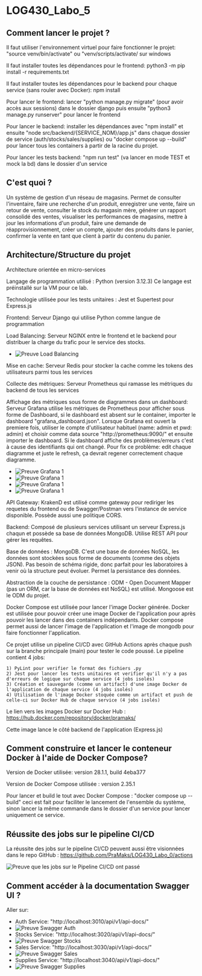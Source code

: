 # LOG430_Labo_5

## Comment lancer le projet ?
Il faut utiliser l'environnement virtuel pour faire fonctionner le projet: "source venv/bin/activate" ou "venv/scripts/activate/ sur windows

Il faut installer toutes les dépendances pour le frontend: python3 -m pip install -r requirements.txt

Il faut installer toutes les dépendances pour le backend pour chaque service (sans rouler avec Docker): npm install

Pour lancer le frontend: lancer "python manage.py migrate" (pour avoir accès aux sessions) dans le dossier django puis ensuite "python3 manage.py runserver" pour lancer le frontend

Pour lancer le backend: installer les dépendances avec "npm install" et ensuite "node src/backend/{SERVICE_NOM}/app.js" dans chaque dossier de service (auth/stocks/sales/supplies) ou "docker compose up --build" pour lancer tous les containers à partir de la racine du projet.

Pour lancer les tests backend: "npm run test" (va lancer en mode TEST et mock la bd) dans le dossier d'un service

## C'est quoi ?

Un système de gestion d'un réseau de magasins. Permet de consulter l'inventaire, faire une recherche d'un produit, enregistrer une vente, faire un retour de vente, consulter le stock du magasin mère, générer un rapport consolidé des ventes, visualiser les performances de magasins, mettre à jour les informations d'un produit, faire une demande de réapprovisionnement, créer un compte, ajouter des produits dans le panier, confirmer la vente en tant que client à partir du contenu du panier.

## Architecture/Structure du projet

Architecture orientée en micro-services

Langage de programmation utilisé : Python (version 3.12.3)
Ce langage est préinstallé sur la VM pour ce lab. 

Technologie utilisée pour les tests unitaires : Jest et Supertest pour Express.js

Frontend: Serveur Django qui utilise Python comme langue de programmation

Load Balancing: Serveur NGINX entre le frontend et le backend pour distribuer la charge du trafic pour le service des stocks.

- ![Preuve Load Balancing](docs/loadbalancing.png)

Mise en cache: Serveur Redis pour stocker la cache comme les tokens des utilisateurs parmi tous les services

Collecte des métriques: Serveur Prometheus qui ramasse les métriques du backend de tous les services

Affichage des métriques sous forme de diagrammes dans un dashboard: Serveur Grafana utilise les métriques de Prometheus pour afficher sous forme de Dashboard, si le dashboard est absent sur le container, importer le dashboard "grafana_dashboard.json". Lorsque Grafana est ouvert la premiere fois, utiliser le compte d'utilisateur habituel (name: admin et pwd: admin) et choisir comme data source "http://prometheus:9090/" et ensuite importer le dashboard. Si le dashboard affiche des problèmes/erreurs c'est à cause des identifiants qui ont changé. Pour fix ce problème: edit chaque diagramme et juste le refresh, ça devrait regener correctement chaque diagramme.

- ![Preuve Grafana 1](docs/grafana1.png)
- ![Preuve Grafana 1](docs/grafana2.png)
- ![Preuve Grafana 1](docs/grafana3.png)
- ![Preuve Grafana 1](docs/grafana4.png)

API Gateway: KrakenD est utilisé comme gateway pour rediriger les requetes du frontend ou de Swagger/Postman vers l'instance de service disponible. Possède aussi une politique CORS.

Backend: Composé de plusieurs services utilisant un serveur Express.js chaqun et possède sa base de données MongoDB. Utilise REST API pour gérer les requêtes.

Base de données : MongoDB. C'est une base de données NoSQL, les données sont stockées sous forme de documents (comme des objets JSON). Pas besoin de schéma rigide, donc parfait pour les laboratoires à venir où la structure peut évoluer. Permet la persistance des données.

Abstraction de la couche de persistance : ODM - Open Document Mapper (pas un ORM, car la base de données est NoSQL) est utilisé. Mongoose est le ODM du projet.

Docker Compose est utilisée pour lancer l'image Docker générée. Docker est utilisée pour pouvoir créer une image Docker de l'application pour après pouvoir les lancer dans des containers indépendants. Docker compose permet aussi de lancer l'image de l'application et l'image de mongodb pour faire fonctionner l'application.

Ce projet utilise un pipeline CI/CD avec GitHub Actions après chaque push sur la branche principale (main) pour tester le code poussé. Le pipeline contient 4 jobs:

    1) PyLint pour verifier le format des fichiers .py
    2) Jest pour lancer les tests unitaires et verifier qu'il n'y a pas d'erreurs de logique sur chaque service (4 jobs isolés)
    3) Création et sauvegarde (comme un artifact) d'une image Docker de l'application de chaque service (4 jobs isolés)
    4) Utilisation de l'image Docker stoquée comme un artifact et push de celle-ci sur Docker Hub de chaque service (4 jobs isolés)

Le lien vers les images Docker sur Docker Hub : https://hub.docker.com/repository/docker/pramaks/

Cette image lance le côté backend de l'application (Express.js)

## Comment construire et lancer le conteneur Docker à l'aide de Docker Compose?

Version de Docker utilisée: version 28.1.1, build 4eba377

Version de Docker Compose utilisée : version 2.35.1

Pour lancer et build le tout avec Docker Compose : "docker compose up --build" ceci est fait pour faciliter le lancement de l'ensemble du système,
sinon lancer la même commande dans le dossier d'un service pour lancer uniquement ce service.

## Réussite des jobs sur le pipeline CI/CD

La réussite des jobs sur le pipeline CI/CD peuvent aussi être visionnées dans le repo GitHub : https://github.com/PraMaks/LOG430_Labo_0/actions

![Preuve que les jobs sur le Pipeline CI/CD ont passé](docs/preuvePipelineCICD.png)

## Comment accéder à la documentation Swagger UI ?

Aller sur:
- Auth Service: "http://localhost:3010/api/v1/api-docs/"
- ![Preuve Swagger Auth](docs/PreuveSwagger1.png)
- Stocks Service: "http://localhost:3020/api/v1/api-docs/"
- ![Preuve Swagger Stocks](docs/PreuveSwagger2.png)
- Sales Service: "http://localhost:3030/api/v1/api-docs/"
- ![Preuve Swagger Sales](docs/PreuveSwagger3.png)
- Supplies Service: "http://localhost:3040/api/v1/api-docs/"
- ![Preuve Swagger Supplies](docs/PreuveSwagger4.png)


